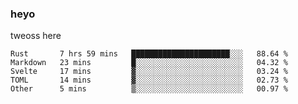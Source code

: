 ### heyo
tweoss here

<!--START_SECTION:waka-->

```text
Rust       7 hrs 59 mins   ██████████████████████░░░   88.64 %
Markdown   23 mins         █░░░░░░░░░░░░░░░░░░░░░░░░   04.32 %
Svelte     17 mins         ▓░░░░░░░░░░░░░░░░░░░░░░░░   03.24 %
TOML       14 mins         ▓░░░░░░░░░░░░░░░░░░░░░░░░   02.73 %
Other      5 mins          ▒░░░░░░░░░░░░░░░░░░░░░░░░   00.97 %
```

<!--END_SECTION:waka-->

<!--
**Tweoss/tweoss** is a ✨ _special_ ✨ repository because its `README.md` (this file) appears on your GitHub profile.

Here are some ideas to get you started:

- 🔭 I’m currently working on ...
- 🌱 I’m currently learning ...
- 👯 I’m looking to collaborate on ...
- 🤔 I’m looking for help with ...
- 💬 Ask me about ...
- 📫 How to reach me: ...
- 😄 Pronouns: ...
- ⚡ Fun fact: ...
-->
